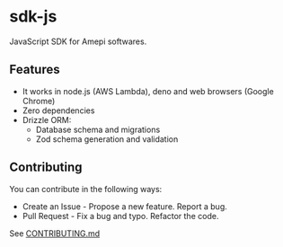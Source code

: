 # sdk-js

JavaScript SDK for Amepi softwares.

## Features

- It works in node.js (AWS Lambda), deno and web browsers (Google Chrome)
- Zero dependencies
- Drizzle ORM:
  - Database schema and migrations
  - Zod schema generation and validation

## Contributing

You can contribute in the following ways:

- Create an Issue - Propose a new feature. Report a bug.
- Pull Request - Fix a bug and typo. Refactor the code.

See [CONTRIBUTING.md](.github/CONTRIBUTING.md)
